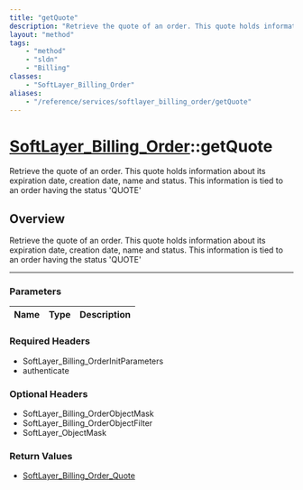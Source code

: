 ```yaml
---
title: "getQuote"
description: "Retrieve the quote of an order. This quote holds information about its expiration date, creation date, name and status.... "
layout: "method"
tags:
    - "method"
    - "sldn"
    - "Billing"
classes:
    - "SoftLayer_Billing_Order"
aliases:
    - "/reference/services/softlayer_billing_order/getQuote"
---
```

# [SoftLayer_Billing_Order](/reference/services/SoftLayer_Billing_Order)::getQuote


Retrieve the quote of an order. This quote holds information about its expiration date, creation date, name and status. This information is tied to an order having the status 'QUOTE'


## Overview 
Retrieve the quote of an order. This quote holds information about its expiration date, creation date, name and status. This information is tied to an order having the status 'QUOTE'

-----

### Parameters 
|Name | Type | Description |
| --- | --- | --- |


### Required Headers
* SoftLayer_Billing_OrderInitParameters
* authenticate


### Optional Headers
* SoftLayer_Billing_OrderObjectMask
* SoftLayer_Billing_OrderObjectFilter
* SoftLayer_ObjectMask

### Return Values
* <a href='/reference/datatypes/SoftLayer_Billing_Order_Quote'>SoftLayer_Billing_Order_Quote </a>




